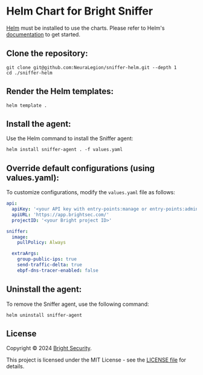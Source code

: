 # Helm Chart for Bright Sniffer

[Helm](https://helm.sh/) must be installed to use the charts. Please refer to Helm's [documentation](https://helm.sh/docs/) to get started.

## Clone the repository:

```shell
git clone git@github.com:NeuraLegion/sniffer-helm.git --depth 1
cd ./sniffer-helm
```

## Render the Helm templates:

```shell
helm template .
```

## Install the agent:

Use the Helm command to install the Sniffer agent:

```shell
helm install sniffer-agent . -f values.yaml
```

## Override default configurations (using values.yaml):

To customize configurations, modify the `values.yaml` file as follows:

```yaml
api:
  apiKey: '<your API key with entry-points:manage or entry-points:admin scopes>'
  apiURL: 'https://app.brightsec.com/'
  projectID: '<your Bright project ID>'

sniffer:
  image:
    pullPolicy: Always

  extraArgs:
    group-public-ips: true
    send-traffic-delta: true
    ebpf-dns-tracer-enabled: false
```

## Uninstall the agent:

To remove the Sniffer agent, use the following command:

```shell
helm uninstall sniffer-agent
```

## License

Copyright © 2024 [Bright Security](https://brightsec.com/).

This project is licensed under the MIT License - see the [LICENSE file](LICENSE) for details.
